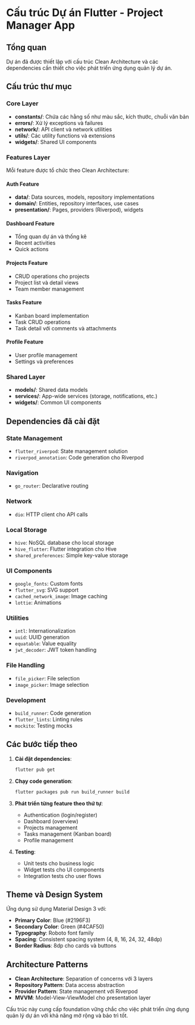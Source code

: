 # Cấu trúc Dự án Flutter - Project Manager App

## Tổng quan
Dự án đã được thiết lập với cấu trúc Clean Architecture và các dependencies cần thiết cho việc phát triển ứng dụng quản lý dự án.

## Cấu trúc thư mục

### Core Layer
- **constants/**: Chứa các hằng số như màu sắc, kích thước, chuỗi văn bản
- **errors/**: Xử lý exceptions và failures
- **network/**: API client và network utilities
- **utils/**: Các utility functions và extensions
- **widgets/**: Shared UI components

### Features Layer
Mỗi feature được tổ chức theo Clean Architecture:

#### Auth Feature
- **data/**: Data sources, models, repository implementations
- **domain/**: Entities, repository interfaces, use cases
- **presentation/**: Pages, providers (Riverpod), widgets

#### Dashboard Feature
- Tổng quan dự án và thống kê
- Recent activities
- Quick actions

#### Projects Feature
- CRUD operations cho projects
- Project list và detail views
- Team member management

#### Tasks Feature
- Kanban board implementation
- Task CRUD operations
- Task detail với comments và attachments

#### Profile Feature
- User profile management
- Settings và preferences

### Shared Layer
- **models/**: Shared data models
- **services/**: App-wide services (storage, notifications, etc.)
- **widgets/**: Common UI components

## Dependencies đã cài đặt

### State Management
- `flutter_riverpod`: State management solution
- `riverpod_annotation`: Code generation cho Riverpod

### Navigation
- `go_router`: Declarative routing

### Network
- `dio`: HTTP client cho API calls

### Local Storage
- `hive`: NoSQL database cho local storage
- `hive_flutter`: Flutter integration cho Hive
- `shared_preferences`: Simple key-value storage

### UI Components
- `google_fonts`: Custom fonts
- `flutter_svg`: SVG support
- `cached_network_image`: Image caching
- `lottie`: Animations

### Utilities
- `intl`: Internationalization
- `uuid`: UUID generation
- `equatable`: Value equality
- `jwt_decoder`: JWT token handling

### File Handling
- `file_picker`: File selection
- `image_picker`: Image selection

### Development
- `build_runner`: Code generation
- `flutter_lints`: Linting rules
- `mockito`: Testing mocks

## Các bước tiếp theo

1. **Cài đặt dependencies**:
   ```bash
   flutter pub get
   ```

2. **Chạy code generation**:
   ```bash
   flutter packages pub run build_runner build
   ```

3. **Phát triển từng feature theo thứ tự**:
   - Authentication (login/register)
   - Dashboard (overview)
   - Projects management
   - Tasks management (Kanban board)
   - Profile management

4. **Testing**:
   - Unit tests cho business logic
   - Widget tests cho UI components
   - Integration tests cho user flows

## Theme và Design System

Ứng dụng sử dụng Material Design 3 với:
- **Primary Color**: Blue (#2196F3)
- **Secondary Color**: Green (#4CAF50)
- **Typography**: Roboto font family
- **Spacing**: Consistent spacing system (4, 8, 16, 24, 32, 48dp)
- **Border Radius**: 8dp cho cards và buttons

## Architecture Patterns

- **Clean Architecture**: Separation of concerns với 3 layers
- **Repository Pattern**: Data access abstraction
- **Provider Pattern**: State management với Riverpod
- **MVVM**: Model-View-ViewModel cho presentation layer

Cấu trúc này cung cấp foundation vững chắc cho việc phát triển ứng dụng quản lý dự án với khả năng mở rộng và bảo trì tốt.

